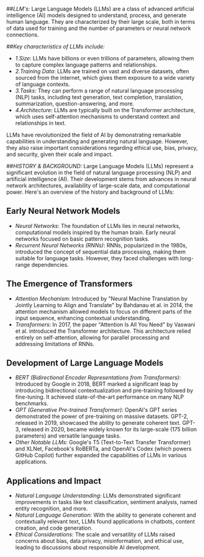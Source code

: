 ##*LLM's:*
	Large Language Models (LLMs) are a class of advanced artificial intelligence (AI) models designed to understand, process, and generate human language. They are characterized by their large scale, both in terms of data used for training and the number of parameters or neural network connections.

##*Key characteristics of LLMs include:*

- *1.Size*: LLMs have billions or even trillions of parameters, allowing them to capture complex language patterns and relationships.
- *2.Training Data*: LLMs are trained on vast and diverse datasets, often sourced from the internet, which gives them exposure to a wide variety of language contexts.
- *3.Tasks*: They can perform a range of natural language processing (NLP) tasks, including text generation, text completion, translation, summarization, question-answering, and more.
- *4.Architecture*: LLMs are typically built on the Transformer architecture, which uses self-attention mechanisms to understand context and relationships in text.

LLMs have revolutionized the field of AI by demonstrating remarkable capabilities in understanding and generating natural language. However, they also raise important considerations regarding ethical use, bias, privacy, and security, given their scale and impact.



##*HISTORY & BACKGROUND:*
			Large Language Models (LLMs) represent a significant evolution in the field of natural language processing (NLP) and artificial intelligence (AI). Their development stems from advances in neural network architectures, availability of large-scale data, and computational power. Here's an overview of the history and background of LLMs:

## Early Neural Network Models
- *Neural Networks*: The foundation of LLMs lies in neural networks, computational models inspired by the human brain. Early neural networks focused on basic pattern recognition tasks.
- *Recurrent Neural Networks (RNNs)*: RNNs, popularized in the 1980s, introduced the concept of sequential data processing, making them suitable for language tasks. However, they faced challenges with long-range dependencies.

## The Emergence of Transformers
- *Attention Mechanism*: Introduced by "Neural Machine Translation by Jointly Learning to Align and Translate" by Bahdanau et al. in 2014, the attention mechanism allowed models to focus on different parts of the input sequence, enhancing contextual understanding.
- *Transformers*: In 2017, the paper "Attention Is All You Need" by Vaswani et al. introduced the Transformer architecture. This architecture relied entirely on self-attention, allowing for parallel processing and addressing limitations of RNNs.

## Development of Large Language Models
- *BERT (Bidirectional Encoder Representations from Transformers)*: Introduced by Google in 2018, BERT marked a significant leap by introducing bidirectional contextualization and pre-training followed by fine-tuning. It achieved state-of-the-art performance on many NLP benchmarks.
- *GPT (Generative Pre-trained Transformer)*: OpenAI's GPT series demonstrated the power of pre-training on massive datasets. GPT-2, released in 2019, showcased the ability to generate coherent text. GPT-3, released in 2020, became widely known for its large-scale (175 billion parameters) and versatile language tasks.
- *Other Notable LLMs*: Google's T5 (Text-to-Text Transfer Transformer) and XLNet, Facebook's RoBERTa, and OpenAI's Codex (which powers GitHub Copilot) further expanded the capabilities of LLMs in various applications.

## Applications and Impact
- *Natural Language Understanding*: LLMs demonstrated significant improvements in tasks like text classification, sentiment analysis, named entity recognition, and more.
- *Natural Language Generation*: With the ability to generate coherent and contextually relevant text, LLMs found applications in chatbots, content creation, and code generation.
- *Ethical Considerations*: The scale and versatility of LLMs raised concerns about bias, data privacy, misinformation, and ethical use, leading to discussions about responsible AI development.
